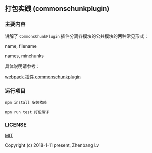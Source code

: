 ## 打包实践 (commonschunkplugin)

### 主要内容

讲解了  `CommonsChunkPlugin` 插件分离各模块的公共模块的两种常见形式：

name, filename

names, minchunks

具体说明请参考：

[webpack 插件 commonschunkplugin](https://github.com/lvzhenbang/webpack-learning/tree/master/doc/commonschukplugin.md)

### 运行项目

```
npm install 安装依赖

npm run test 打包编译
```


### LICENSE

[MIT](https://opensource.org/licenses/MIT)

Copyright (c) 2018-1-11 present, Zhenbang Lv
